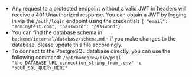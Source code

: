 - Any request to a protected endpoint without a valid JWT in headers will receive a 401 Unauthorized response. You can obtain a JWT by logging in via the `/auth/login` endpoint using the credentials `{ "email": "admin@test.com", "password": "password"}`
- You can find the database schema in `backend/internal/database/schema.md` - if you make changes to the database, please update this file accordingly.
- To connect to the PostgreSQL database directly, you can use the following command:
	`/opt/homebrew/bin/psql "the_DATABASE_URL_connection_string_from_.env" -c "YOUR_SQL_QUERY_HERE"`
